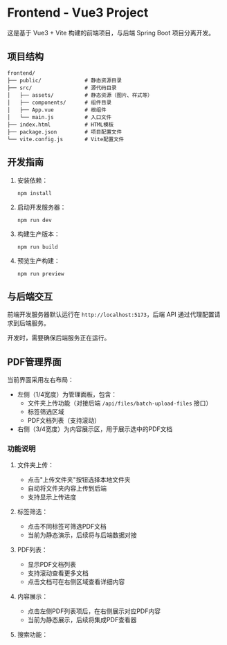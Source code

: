 # Frontend - Vue3 Project

这是基于 Vue3 + Vite 构建的前端项目，与后端 Spring Boot 项目分离开发。

## 项目结构

```
frontend/
├── public/              # 静态资源目录
├── src/                 # 源代码目录
│   ├── assets/          # 静态资源（图片、样式等）
│   ├── components/      # 组件目录
│   ├── App.vue          # 根组件
│   └── main.js          # 入口文件
├── index.html           # HTML模板
├── package.json         # 项目配置文件
└── vite.config.js       # Vite配置文件
```

## 开发指南

1. 安装依赖：
   ```
   npm install
   ```

2. 启动开发服务器：
   ```
   npm run dev
   ```

3. 构建生产版本：
   ```
   npm run build
   ```

4. 预览生产构建：
   ```
   npm run preview
   ```

## 与后端交互

前端开发服务器默认运行在 `http://localhost:5173`，后端 API 通过代理配置请求到后端服务。

开发时，需要确保后端服务正在运行。

## PDF管理界面

当前界面采用左右布局：
- 左侧（1/4宽度）为管理面板，包含：
  - 文件夹上传功能（对接后端 `/api/files/batch-upload-files` 接口）
  - 标签筛选区域
  - PDF文档列表（支持滚动）
- 右侧（3/4宽度）为内容展示区，用于展示选中的PDF文档

### 功能说明

1. 文件夹上传：
   - 点击"上传文件夹"按钮选择本地文件夹
   - 自动将文件夹内容上传到后端
   - 支持显示上传进度

2. 标签筛选：
   - 点击不同标签可筛选PDF文档
   - 当前为静态演示，后续将与后端数据对接

3. PDF列表：
   - 显示PDF文档列表
   - 支持滚动查看更多文档
   - 点击文档可在右侧区域查看详细内容

4. 内容展示：
   - 点击左侧PDF列表项后，在右侧展示对应PDF内容
   - 当前为静态展示，后续将集成PDF查看器
5. 搜索功能：